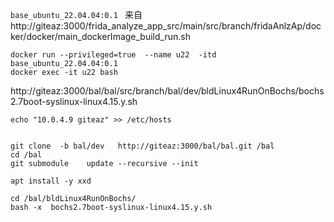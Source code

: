 
```base_ubuntu_22.04.04:0.1 ``` 来自 http://giteaz:3000/frida_analyze_app_src/main/src/branch/fridaAnlzAp/docker/docker/main_dockerImage_build_run.sh

```shell
docker run --privileged=true  --name u22  -itd base_ubuntu_22.04.04:0.1 
docker exec -it u22 bash
```

http://giteaz:3000/bal/bal/src/branch/bal/dev/bldLinux4RunOnBochs/bochs2.7boot-syslinux-linux4.15.y.sh


```shell
echo "10.0.4.9 giteaz" >> /etc/hosts


git clone  -b bal/dev   http://giteaz:3000/bal/bal.git /bal
cd /bal
git submodule    update --recursive --init

apt install -y xxd

cd /bal/bldLinux4RunOnBochs/
bash -x  bochs2.7boot-syslinux-linux4.15.y.sh

```